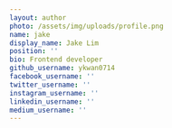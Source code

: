 ```yaml
---
layout: author
photo: /assets/img/uploads/profile.png
name: jake
display_name: Jake Lim
position: ''
bio: Frontend developer
github_username: ykwan0714
facebook_username: ''
twitter_username: ''
instagram_username: ''
linkedin_username: ''
medium_username: ''
---
```

